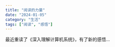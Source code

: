 ```yaml
---
title: "阅读的力量"
date: "2024-01-05"
category: "生活"
tags: ["阅读", "感悟"]
---
```

最近重读了《深入理解计算机系统》，有了新的感悟...